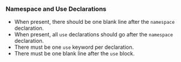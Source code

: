 ### Namespace and Use Declarations

* When present, there should be one blank line after the `namespace` declaration.
* When present, all `use` declarations should go after the `namespace` declaration.
* There must be one `use` keyword per declaration.
* There must be one blank line after the `use` block.